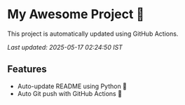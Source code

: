 # My Awesome Project 🚀

This project is automatically updated using GitHub Actions.

_Last updated: 2025-05-17 02:24:50 IST_

## Features
- Auto-update README using Python 🐍
- Auto Git push with GitHub Actions 🤖
